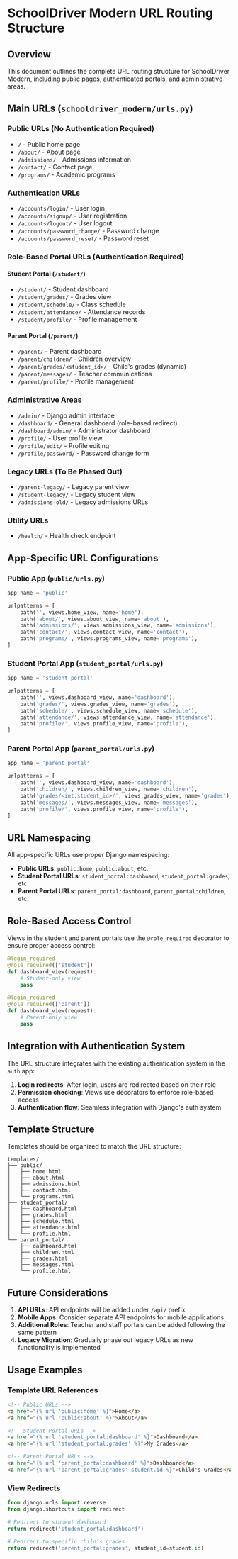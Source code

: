 # SchoolDriver Modern URL Routing Structure

## Overview
This document outlines the complete URL routing structure for SchoolDriver Modern, including public pages, authenticated portals, and administrative areas.

## Main URLs (`schooldriver_modern/urls.py`)

### Public URLs (No Authentication Required)
- `/` - Public home page
- `/about/` - About page  
- `/admissions/` - Admissions information
- `/contact/` - Contact page
- `/programs/` - Academic programs

### Authentication URLs
- `/accounts/login/` - User login
- `/accounts/signup/` - User registration
- `/accounts/logout/` - User logout
- `/accounts/password_change/` - Password change
- `/accounts/password_reset/` - Password reset

### Role-Based Portal URLs (Authentication Required)

#### Student Portal (`/student/`)
- `/student/` - Student dashboard
- `/student/grades/` - Grades view
- `/student/schedule/` - Class schedule
- `/student/attendance/` - Attendance records
- `/student/profile/` - Profile management

#### Parent Portal (`/parent/`)
- `/parent/` - Parent dashboard
- `/parent/children/` - Children overview
- `/parent/grades/<student_id>/` - Child's grades (dynamic)
- `/parent/messages/` - Teacher communications
- `/parent/profile/` - Profile management

### Administrative Areas
- `/admin/` - Django admin interface
- `/dashboard/` - General dashboard (role-based redirect)
- `/dashboard/admin/` - Administrator dashboard
- `/profile/` - User profile view
- `/profile/edit/` - Profile editing
- `/profile/password/` - Password change form

### Legacy URLs (To Be Phased Out)
- `/parent-legacy/` - Legacy parent view
- `/student-legacy/` - Legacy student view
- `/admissions-old/` - Legacy admissions URLs

### Utility URLs
- `/health/` - Health check endpoint

## App-Specific URL Configurations

### Public App (`public/urls.py`)
```python
app_name = 'public'

urlpatterns = [
    path('', views.home_view, name='home'),
    path('about/', views.about_view, name='about'),
    path('admissions/', views.admissions_view, name='admissions'),
    path('contact/', views.contact_view, name='contact'),
    path('programs/', views.programs_view, name='programs'),
]
```

### Student Portal App (`student_portal/urls.py`)
```python
app_name = 'student_portal'

urlpatterns = [
    path('', views.dashboard_view, name='dashboard'),
    path('grades/', views.grades_view, name='grades'),
    path('schedule/', views.schedule_view, name='schedule'),
    path('attendance/', views.attendance_view, name='attendance'),
    path('profile/', views.profile_view, name='profile'),
]
```

### Parent Portal App (`parent_portal/urls.py`)
```python
app_name = 'parent_portal'

urlpatterns = [
    path('', views.dashboard_view, name='dashboard'),
    path('children/', views.children_view, name='children'),
    path('grades/<int:student_id>/', views.grades_view, name='grades'),
    path('messages/', views.messages_view, name='messages'),
    path('profile/', views.profile_view, name='profile'),
]
```

## URL Namespacing

All app-specific URLs use proper Django namespacing:

- **Public URLs**: `public:home`, `public:about`, etc.
- **Student Portal URLs**: `student_portal:dashboard`, `student_portal:grades`, etc.
- **Parent Portal URLs**: `parent_portal:dashboard`, `parent_portal:children`, etc.

## Role-Based Access Control

Views in the student and parent portals use the `@role_required` decorator to ensure proper access control:

```python
@login_required
@role_required(['student'])
def dashboard_view(request):
    # Student-only view
    pass

@login_required
@role_required(['parent'])
def dashboard_view(request):
    # Parent-only view
    pass
```

## Integration with Authentication System

The URL structure integrates with the existing authentication system in the `auth` app:

1. **Login redirects**: After login, users are redirected based on their role
2. **Permission checking**: Views use decorators to enforce role-based access
3. **Authentication flow**: Seamless integration with Django's auth system

## Template Structure

Templates should be organized to match the URL structure:

```
templates/
├── public/
│   ├── home.html
│   ├── about.html
│   ├── admissions.html
│   ├── contact.html
│   └── programs.html
├── student_portal/
│   ├── dashboard.html
│   ├── grades.html
│   ├── schedule.html
│   ├── attendance.html
│   └── profile.html
└── parent_portal/
    ├── dashboard.html
    ├── children.html
    ├── grades.html
    ├── messages.html
    └── profile.html
```

## Future Considerations

1. **API URLs**: API endpoints will be added under `/api/` prefix
2. **Mobile Apps**: Consider separate API endpoints for mobile applications
3. **Additional Roles**: Teacher and staff portals can be added following the same pattern
4. **Legacy Migration**: Gradually phase out legacy URLs as new functionality is implemented

## Usage Examples

### Template URL References
```html
<!-- Public URLs -->
<a href="{% url 'public:home' %}">Home</a>
<a href="{% url 'public:about' %}">About</a>

<!-- Student Portal URLs -->
<a href="{% url 'student_portal:dashboard' %}">Dashboard</a>
<a href="{% url 'student_portal:grades' %}">My Grades</a>

<!-- Parent Portal URLs -->
<a href="{% url 'parent_portal:dashboard' %}">Dashboard</a>
<a href="{% url 'parent_portal:grades' student.id %}">Child's Grades</a>
```

### View Redirects
```python
from django.urls import reverse
from django.shortcuts import redirect

# Redirect to student dashboard
return redirect('student_portal:dashboard')

# Redirect to specific child's grades
return redirect('parent_portal:grades', student_id=student.id)
```
